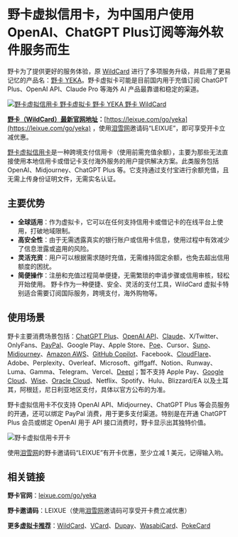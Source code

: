 # 野卡虚拟信用卡，为中国用户使用OpenAI、ChatGPT Plus订阅等海外软件服务而生

野卡为了提供更好的服务体验，原 [WildCard](https://leixuecom/app/wildcard) 进行了多项服务升级，并启用了更易记忆的产品名：[野卡 YEKA](https://leixuecom/go/yeka)。野卡虚拟卡可能是目前国内用于充值订阅 ChatGPT Plus、OpenAI API、Claude Pro 等海外 AI 产品最靠谱和稳定的渠道。

[![野卡虚拟信用卡 野卡虚拟卡 野卡 YEKA 野卡 WildCard](https://zaoruo.com/uploads/2025/01/yeka.png)](https://leixue.com/app/yeka)

**[野卡（WildCard）最新官网地址](https://leixue.com/go/yeka)：**[https://leixue.com/go/yeka](https://leixue.com/go/yeka) ，使用[泪雪网](https://leixue.com)邀请码“LEIXUE”，即可享受开卡立减优惠。

[野卡虚拟信用卡](https://leixue.com/app/yeka)是一种跨境支付信用卡（使用前需充值余额），主要为那些无法直接使用本地信用卡或借记卡支付海外服务的用户提供解决方案。此类服务包括 OpenAI、Midjourney、ChatGPT Plus 等。它支持通过支付宝进行余额充值，且无需上传身份证明文件，无需实名认证。

## 主要优势

*   **全球适用**：作为虚拟卡，它可以在任何支持信用卡或借记卡的在线平台上使用，打破地域限制。
*   **高安全性**：由于无需透露真实的银行账户或信用卡信息，使用过程中有效减少了信息泄露或盗用的风险。
*   **灵活充资**：用户可以根据需求随时充值，无需维持固定余额，也免去超出信用额度的困扰。
*   **简便操作**：注册和充值过程简单便捷，无需繁琐的申请步骤或信用审核，轻松开始使用。
野卡作为一种便捷、安全、灵活的支付工具，WildCard 虚拟卡特别适合需要订阅国际服务，跨境支付，海外购物等。

## 使用场景

野卡主要消费场景包括：[ChatGPT Plus](https://leixue.com/app/chatgpt-plus)、[OpenAI API](https://leixue.com/app/openai-api)、[Claude](https://leixue.com/app/wildcard-claude)、X/Twitter、OnlyFans、[PayPal](https://leixue.com/app/paypal)、Google Play、Apple Store、[Poe](https://leixue.com/app/poe)、Cursor、[Suno](https://leixue.com/app/suno)、[Midjourney](https://leixue.com/app/midjourney)、[Amazon AWS](https://leixue.com/app/amazon-aws)、[GitHub Copilot](https://leixue.com/app/github-copilot)、Facebook、[CloudFlare](https://leixue.com/app/cloudflare)、Adobe、Perplexity、Overleaf、Microsoft、giffgaff、Notion、Runway、Luma、Gamma、Telegram、Vercel、[Deepl](https://leixue.com/app/deepl)；暂不支持 Apple Pay、[Google Cloud](https://leixue.com/app/google-cloud)、[Wise](https://leixue.com/app/wise)、[Oracle Cloud](https://leixue.com/app/oracle-cloud)、Netflix、Spotify、Hulu、Blizzard/EA 以及土耳其，阿根廷，尼日利亚地区支付，具体以官方公布的为准。

野卡虚拟信用卡不仅支持 OpenAI API、Midjourney、ChatGPT Plus 等会员服务的开通，还可以绑定 PayPal 消费，用于更多支付渠道。特别是在开通 ChatGPT Plus 会员或绑定 OpenAI 用于 API 接口消费时，野卡显示出其独特价值。

![野卡虚拟信用卡开卡](https://zaoruo.com/uploads/2025/01/yeka-open-card.jpg)

使用[泪雪网](https://leixue.com)的野卡邀请码“LEIXUE”有开卡优惠，至少立减 1 美元，记得输入哟。

## 相关链接

**野卡官网**：[leixue.com/go/yeka](https://leixue.com/go/yeka)

**野卡邀请码**：LEIXUE（使用[泪雪网](https://leixue.com)邀请码可享受开卡费立减优惠）

**更多[虚拟卡推荐](https://leixue.com/best/virtual-credit-card)**：[WildCard](https://leixue.com/go/wildcard)、[VCard](https://leixue.com/go/vcard)、[Dupay](https://leixue.com/go/dupay)、[WasabiCard](https://leixue.com/go/wasabicard)、[PokeCard](https://leixue.com/go/pokepay)

